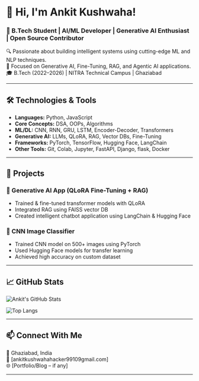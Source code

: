 # 👋 Hi, I'm Ankit Kushwaha!

### 🚀 B.Tech Student | AI/ML Developer | Generative AI Enthusiast | Open Source Contributor  

🔍 Passionate about building intelligent systems using cutting-edge ML and NLP techniques.  
🧠 Focused on Generative AI, Fine-Tuning, RAG, and Agentic AI applications.  
🎓 B.Tech (2022–2026) | NITRA Technical Campus | Ghaziabad  

---

## 🛠️ Technologies & Tools

- **Languages:** Python, JavaScript
- **Core Concepts:** DSA, OOPs, Algorithms
- **ML/DL:** CNN, RNN, GRU, LSTM, Encoder-Decoder, Transformers
- **Generative AI:** LLMs, QLoRA, RAG, Vector DBs, Fine-Tuning
- **Frameworks:** PyTorch, TensorFlow, Hugging Face, LangChain
- **Other Tools:** Git, Colab, Jupyter, FastAPI, Django, flask, Docker

---

## 🧪 Projects

### 🔹 Generative AI App (QLoRA Fine-Tuning + RAG)
- Trained & fine-tuned transformer models with QLoRA
- Integrated RAG using FAISS vector DB
- Created intelligent chatbot application using LangChain & Hugging Face

### 🔹 CNN Image Classifier
- Trained CNN model on 500+ images using PyTorch
- Used Hugging Face models for transfer learning
- Achieved high accuracy on custom dataset

---

## 📈 GitHub Stats

![Ankit's GitHub Stats](https://github-readme-stats.vercel.app/api?username=ankitkushwaha90&show_icons=true&theme=radical)

![Top Langs](https://github-readme-stats.vercel.app/api/top-langs/?username=ankitkushwaha90&layout=compact&theme=radical)

---

## 📫 Connect With Me
📍 Ghaziabad, India  
📧 [ankitkushwahahacker99109gmail.com]  
🌐 [Portfolio/Blog – if any]

---

